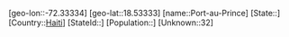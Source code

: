 ﻿---
location: [18.53333,-72.33334]
type: City
tags:
- geo/City


SpocWebEntityId: 35991
isDeleted: false
confidential: public

---
[geo-lon::-72.33334]
[geo-lat::18.53333]
[name::Port-au-Prince]
[State::]
[Country::[Haiti](geo/Continent/South-America/Haiti.md)]
[StateId::]
[Population::]
[Unknown::32]

